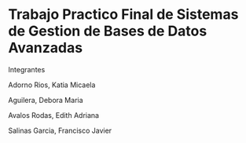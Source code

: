 # Trabajo Practico Final de Sistemas de Gestion de Bases de Datos Avanzadas
Integrantes

Adorno Rios, Katia Micaela

Aguilera, Debora Maria

Avalos Rodas, Edith Adriana

Salinas Garcia, Francisco Javier
